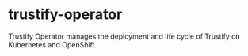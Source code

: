 # trustify-operator
Trustify Operator manages the deployment and life cycle of Trustify on Kubernetes and OpenShift.
